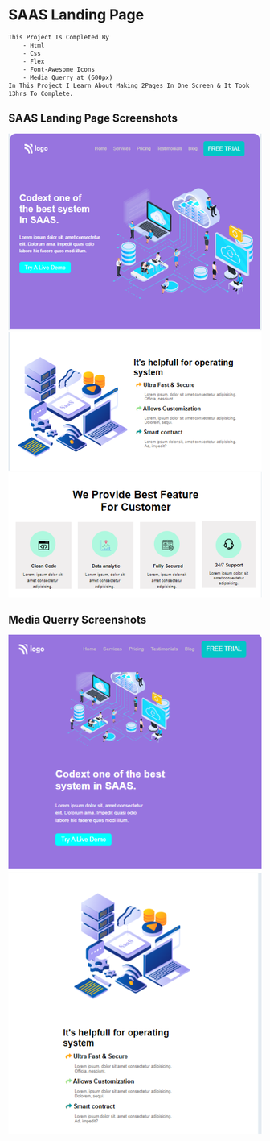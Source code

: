# SAAS Landing Page
    This Project Is Completed By 
        - Html
        - Css
        - Flex
        - Font-Awesome Icons
        - Media Querry at (600px)
    In This Project I Learn About Making 2Pages In One Screen & It Took 13hrs To Complete.
## SAAS Landing Page Screenshots
![image](Screenshot/SAAS%20landing%20Page%2001.png)
![image](Screenshot/SAAS%20landing%20Page%2002.png)
![image](Screenshot/SAAS%20landing%20Page%2003.png)
## Media Querry Screenshots
![image](Screenshot/SAAS%20landing%20Page%2004.png)
![image](Screenshot/SAAS%20landing%20Page%2005.png)